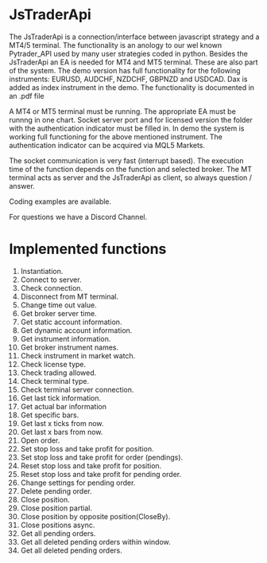 # JsTraderApi

The JsTraderApi is a connection/interface between javascript strategy and a MT4/5 terminal.  The functionality is an anology to our wel known Pytrader_API used by many user strategies coded in python. Besides the JsTraderApi an EA is needed for MT4 and MT5 terminal. These are also part of the system. The demo version has full functionality for the following instruments: EURUSD, AUDCHF, NZDCHF, GBPNZD and USDCAD. Dax is added as index instrument in the demo. The functionality is documented in an .pdf file


A MT4 or MT5 terminal must be running. The appropriate EA must be runnng in one chart. Socket server port and for licensed version the folder with the authentication indicator must be filled in. In demo the system is working full functioning for the above mentioned instrument. The authentication indicator can be acquired via MQL5 Markets.

The socket communication is very fast (interrupt based). The execution time of the function depends on the function and selected broker. The MT terminal acts as server and the JsTraderApi as client, so always question / answer.

Coding examples are available.

For questions we have a Discord Channel.

# Implemented functions

1.	Instantiation.
2.	Connect to server.
3.	Check connection.
4.	Disconnect from MT terminal.
5.	Change time out value.
6.	Get broker server time.
7.	Get static account information.
8.	Get dynamic account information.
9.	Get instrument information.
10.	Get broker instrument names.	
11.	Check instrument in market watch.
12.	Check license type.	
13.	Check trading allowed.
14.	Check terminal type.	
15.	Check terminal server connection.	
16.	Get last tick information.	
17.	Get actual bar information	
18.	Get specific bars.
19.	Get last x ticks from now.
20.	Get last x bars from now.
21.	Open order.
22.	Set stop loss and take profit for position.
23.	Set stop loss and take profit for order (pendings).
24.	Reset stop loss and take profit for position.
25.	Reset stop loss and take profit for pending order.
26.	Change settings for pending order.
27.	Delete pending order.	
28.	Close position.	
29.	Close position partial.	
30.	Close position by opposite position(CloseBy).
31.	Close positions async.
32.	Get all pending orders.
33.	Get all deleted pending orders within window.	
34.	Get all deleted pending orders.	

